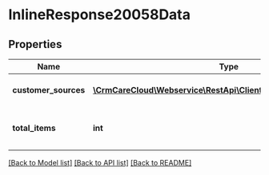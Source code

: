 # InlineResponse20058Data

## Properties
Name | Type | Description | Notes
------------ | ------------- | ------------- | -------------
**customer_sources** | [**\CrmCareCloud\Webservice\RestApi\Client\Model\CustomerSource[]**](CustomerSource.md) | List of the customer sources | [optional] 
**total_items** | **int** | Count of all found customer sources | [optional] 

[[Back to Model list]](../../README.md#documentation-for-models) [[Back to API list]](../../README.md#documentation-for-api-endpoints) [[Back to README]](../../README.md)

